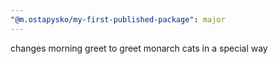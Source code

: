 ```yaml
---
"@m.ostapysko/my-first-published-package": major
---
```


changes morning greet to greet monarch cats in a special way
